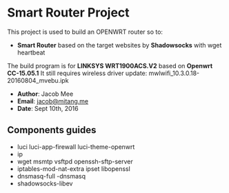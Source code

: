 # Smart Router Project

This project is used to build an OPENWRT router so to:
* **Smart Router** based on the target websites by **Shadowsocks** with wget heartbeat


The build program is for **LINKSYS WRT1900ACS.V2** based on **Openwrt CC-15.05.1**
It still requires wireless driver update: mwlwifi_10.3.0.18-20160804_mvebu.ipk


* **Author**:	Jacob Mee
* **Email**:	jacob@mitang.me
* **Date**:	Sept 10th, 2016

## Components guides
* luci luci-app-firewall luci-theme-openwrt 
* ip 
* wget msmtp vsftpd openssh-sftp-server 
* iptables-mod-nat-extra ipset libopenssl 
* dnsmasq-full -dnsmasq
* shadowsocks-libev 

